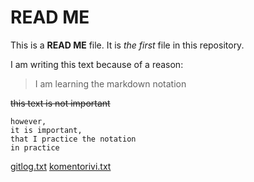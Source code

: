 # READ ME

This is a **READ ME** file. It is *the first* file in this repository.

I am writing this text because of a reason:
> I am learning the markdown notation

~~this text is not important~~

```
however, 
it is important,
that I practice the notation
in practice
```

[gitlog.txt](https://github.com/taru-s/ot-harjoitustyo/blob/master/laskarit/viikko1/gitlog.txt)
[komentorivi.txt](https://github.com/taru-s/ot-harjoitustyo/blob/master/laskarit/viikko1/komentorivi.txt)
